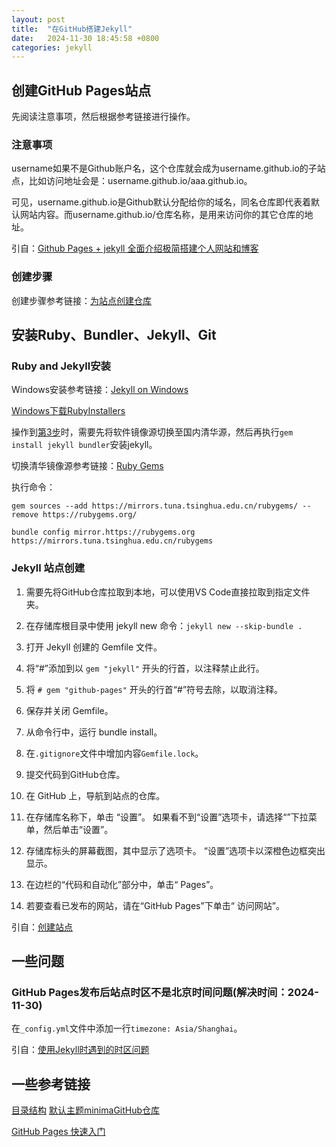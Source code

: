 ```yaml
---
layout: post
title:  "在GitHub搭建Jekyll"
date:   2024-11-30 18:45:58 +0800
categories: jekyll
---
```


## 创建GitHub Pages站点

先阅读注意事项，然后根据参考链接进行操作。

### 注意事项

username如果不是Github账户名，这个仓库就会成为username.github.io的子站点，比如访问地址会是：username.github.io/aaa.github.io。

可见，username.github.io是Github默认分配给你的域名，同名仓库即代表着默认网站内容。而username.github.io/仓库名称，是用来访问你的其它仓库的地址。

引自：[Github Pages + jekyll 全面介绍极简搭建个人网站和博客](https://zhuanlan.zhihu.com/p/51240503#:~:text=%E6%B3%A8%E6%84%8F%EF%BC%9A%20username%E5%A6%82%E6%9E%9C%E4%B8%8D%E6%98%AFGithub%E8%B4%A6%E6%88%B7%E5%90%8D%EF%BC%8C%E8%BF%99%E4%B8%AA%E4%BB%93%E5%BA%93%E5%B0%B1%E4%BC%9A%E6%88%90%E4%B8%BAusername.github.io%E7%9A%84%E5%AD%90%E7%AB%99%E7%82%B9%EF%BC%8C%E6%AF%94%E5%A6%82%E8%AE%BF%E9%97%AE%E5%9C%B0%E5%9D%80%E4%BC%9A%E6%98%AF%EF%BC%9Ausername.github.io/aaa.github.io%E3%80%82%E5%8F%AF%E8%A7%81%EF%BC%8Cusername.github.io%E6%98%AFGithub%E9%BB%98%E8%AE%A4%E5%88%86%E9%85%8D%E7%BB%99%E4%BD%A0%E7%9A%84%E5%9F%9F%E5%90%8D%EF%BC%8C%E5%90%8C%E5%90%8D%E4%BB%93%E5%BA%93%E5%8D%B3%E4%BB%A3%E8%A1%A8%E7%9D%80%E9%BB%98%E8%AE%A4%E7%BD%91%E7%AB%99%E5%86%85%E5%AE%B9%E3%80%82%E8%80%8Cusername.github.io/%E4%BB%93%E5%BA%93%E5%90%8D%E7%A7%B0%EF%BC%8C%E6%98%AF%E7%94%A8%E6%9D%A5%E8%AE%BF%E9%97%AE%E4%BD%A0%E7%9A%84%E5%85%B6%E5%AE%83%E4%BB%93%E5%BA%93%E7%9A%84%E5%9C%B0%E5%9D%80%E3%80%82)

### 创建步骤

创建步骤参考链接：[为站点创建仓库](https://docs.github.com/zh/pages/setting-up-a-github-pages-site-with-jekyll/creating-a-github-pages-site-with-jekyll#creating-a-repository-for-your-site)

## 安装Ruby、Bundler、Jekyll、Git

### Ruby and Jekyll安装

Windows安装参考链接：[Jekyll on Windows](https://jekyllrb.com/docs/installation/windows/)

[Windows下载RubyInstallers](https://rubyinstaller.org/downloads/)

操作到[第3步](https://jekyllrb.com/docs/installation/windows/#:~:text=Open%20a%20new%20command%20prompt%20window,gem%20install%20jekyll%20bundler)时，需要先将软件镜像源切换至国内清华源，然后再执行`gem install jekyll bundler`安装jekyll。

切换清华镜像源参考链接：[Ruby Gems](https://mirrors.tuna.tsinghua.edu.cn/help/rubygems/)

执行命令：

`gem sources --add https://mirrors.tuna.tsinghua.edu.cn/rubygems/ --remove https://rubygems.org/`

`bundle config mirror.https://rubygems.org https://mirrors.tuna.tsinghua.edu.cn/rubygems`

### Jekyll 站点创建

1. 需要先将GitHub仓库拉取到本地，可以使用VS Code直接拉取到指定文件夹。

2. 在存储库根目录中使用 jekyll new 命令：`jekyll new --skip-bundle .`

3. 打开 Jekyll 创建的 Gemfile 文件。

4. 将“#”添加到以 `gem "jekyll"` 开头的行首，以注释禁止此行。

5. 将 `# gem "github-pages"` 开头的行首“#”符号去除，以取消注释。

6. 保存并关闭 Gemfile。

7. 从命令行中，运行 bundle install。

8. 在`.gitignore`文件中增加内容`Gemfile.lock`。

9. 提交代码到GitHub仓库。

10. 在 GitHub 上，导航到站点的仓库。

11. 在存储库名称下，单击 “设置”。 如果看不到“设置”选项卡，请选择“”下拉菜单，然后单击“设置”。

12. 存储库标头的屏幕截图，其中显示了选项卡。 “设置”选项卡以深橙色边框突出显示。

13. 在边栏的“代码和自动化”部分中，单击“ Pages”。

14. 若要查看已发布的网站，请在“GitHub Pages”下单击“ 访问网站”。

引自：[创建站点](https://docs.github.com/zh/pages/setting-up-a-github-pages-site-with-jekyll/creating-a-github-pages-site-with-jekyll#creating-your-site)

## 一些问题

### GitHub Pages发布后站点时区不是北京时间问题(解决时间：2024-11-30)

在`_config.yml`文件中添加一行`timezone: Asia/Shanghai`。

引自：[使用Jekyll时遇到的时区问题](https://changwh.github.io/2019/03/17/timezone-issue-in-jekyll/)

## 一些参考链接

[目录结构](https://jekyllrb.com/docs/structure/)
[默认主题minimaGitHub仓库](https://github.com/jekyll/minima/tree/master)

[GitHub Pages 快速入门](https://docs.github.com/zh/pages/quickstart)
